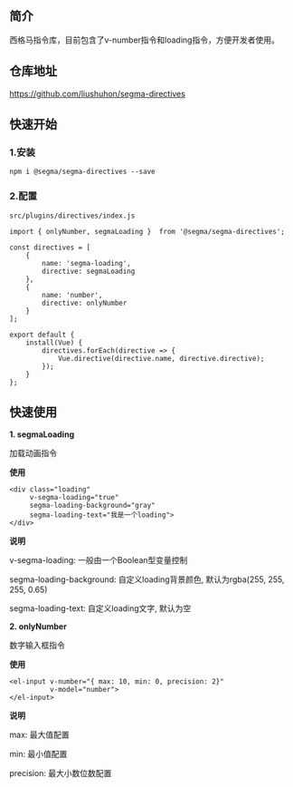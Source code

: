 ## 简介
西格马指令库，目前包含了v-number指令和loading指令，方便开发者使用。

## 仓库地址
https://github.com/liushuhon/segma-directives

## 快速开始
### 1.安装
```shell script
npm i @segma/segma-directives --save
```

### 2.配置

```shell script
src/plugins/directives/index.js

import { onlyNumber, segmaLoading }  from '@segma/segma-directives';

const directives = [
    {
        name: 'segma-loading',
        directive: segmaLoading
    },
    {
        name: 'number',
        directive: onlyNumber
    }
];

export default {
    install(Vue) {
        directives.forEach(directive => {
            Vue.directive(directive.name, directive.directive);
        });
    }
};

```


## 快速使用

**1. segmaLoading** 

加载动画指令

**使用**

```vue
<div class="loading"
     v-segma-loading="true"
     segma-loading-background="gray"
     segma-loading-text="我是一个loading">
</div>
```

**说明**

v-segma-loading:  一般由一个Boolean型变量控制

segma-loading-background:  自定义loading背景颜色, 默认为rgba(255, 255, 255, 0.65)

segma-loading-text:  自定义loading文字,  默认为空


**2. onlyNumber**

数字输入框指令

**使用**

```vue
<el-input v-number="{ max: 10, min: 0, precision: 2}"
          v-model="number">
</el-input>
```

**说明**

max: 最大值配置

min: 最小值配置

precision: 最大小数位数配置
